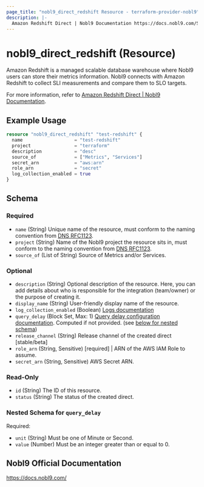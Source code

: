 ```yaml
---
page_title: "nobl9_direct_redshift Resource - terraform-provider-nobl9"
description: |-
  Amazon Redshift Direct | Nobl9 Documentation https://docs.nobl9.com/Sources/Amazon_Redshift/?_highlight=redshift#amazon-redshift-direct.
---
```


# nobl9_direct_redshift (Resource)

Amazon Redshift is a managed scalable database warehouse where Nobl9 users can store their metrics information. Nobl9 connects with Amazon Redshift to collect SLI measurements and compare them to SLO targets.

For more information, refer to [Amazon Redshift Direct | Nobl9 Documentation](https://docs.nobl9.com/Sources/Amazon_Redshift/?_highlight=redshift#amazon-redshift-direct).

## Example Usage

```terraform
resource "nobl9_direct_redshift" "test-redshift" {
  name                   = "test-redshift"
  project                = "terraform"
  description            = "desc"
  source_of              = ["Metrics", "Services"]
  secret_arn             = "aws:arn"
  role_arn               = "secret"
  log_collection_enabled = true
}
```

<!-- schema generated by tfplugindocs -->
## Schema

### Required

- `name` (String) Unique name of the resource, must conform to the naming convention from [DNS RFC1123](https://kubernetes.io/docs/concepts/overview/working-with-objects/names/#names).
- `project` (String) Name of the Nobl9 project the resource sits in, must conform to the naming convention from [DNS RFC1123](https://kubernetes.io/docs/concepts/overview/working-with-objects/names/#names).
- `source_of` (List of String) Source of Metrics and/or Services.

### Optional

- `description` (String) Optional description of the resource. Here, you can add details about who is responsible for the integration (team/owner) or the purpose of creating it.
- `display_name` (String) User-friendly display name of the resource.
- `log_collection_enabled` (Boolean) [Logs documentation](https://docs.nobl9.com/Features/SLO_troubleshooting/event-logs)
- `query_delay` (Block Set, Max: 1) [Query delay configuration documentation](https://docs.nobl9.com/Features/query-delay). Computed if not provided. (see [below for nested schema](#nestedblock--query_delay))
- `release_channel` (String) Release channel of the created direct [stable/beta]
- `role_arn` (String, Sensitive) [required] | ARN of the AWS IAM Role to assume.
- `secret_arn` (String, Sensitive) AWS Secret ARN.

### Read-Only

- `id` (String) The ID of this resource.
- `status` (String) The status of the created direct.

<a id="nestedblock--query_delay"></a>
### Nested Schema for `query_delay`

Required:

- `unit` (String) Must be one of Minute or Second.
- `value` (Number) Must be an integer greater than or equal to 0.

## Nobl9 Official Documentation

https://docs.nobl9.com/
